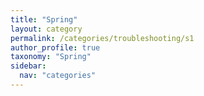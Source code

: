 ```yaml
---
title: "Spring"
layout: category
permalink: /categories/troubleshooting/s1
author_profile: true
taxonomy: "Spring"
sidebar:
  nav: "categories"
---
```

